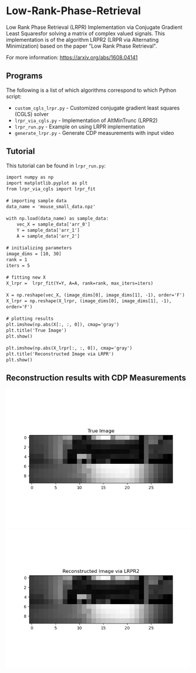 # Low-Rank-Phase-Retrieval
Low Rank Phase Retrieval (LRPR) Implementation via Conjugate Gradient Least Squaresfor solving a matrix of complex valued signals. This implementation is of the algorithm LRPR2 (LRPR via Alternating Minimization) based on the paper "Low Rank Phase Retrieval".

For more information: https://arxiv.org/abs/1608.04141


## Programs

The following is a list of which algorithms correspond to which Python script:

* `custom_cgls_lrpr.py` - Customized conjugate gradient least squares (CGLS) solver
* `lrpr_via_cgls.py` - Implementation of AltMinTrunc (LRPR2)
* `lrpr_run.py` - Example on using LRPR implementation
* `generate_lrpr.py` - Generate CDP measurements with input video

## Tutorial
This tutorial can be found in `lrpr_run.py`:

```
import numpy as np
import matplotlib.pyplot as plt
from lrpr_via_cgls import lrpr_fit

# importing sample data
data_name = 'mouse_small_data.npz'

with np.load(data_name) as sample_data:
    vec_X = sample_data['arr_0']
    Y = sample_data['arr_1']
    A = sample_data['arr_2']
    
# initializing parameters
image_dims = [10, 30]
rank = 1
iters = 5

# fitting new X
X_lrpr =  lrpr_fit(Y=Y, A=A, rank=rank, max_iters=iters)

X = np.reshape(vec_X, (image_dims[0], image_dims[1], -1), order='F')
X_lrpr = np.reshape(X_lrpr, (image_dims[0], image_dims[1], -1), order='F')

# plotting results
plt.imshow(np.abs(X[:, :, 0]), cmap='gray')
plt.title('True Image')
plt.show()

plt.imshow(np.abs(X_lrpr[:, :, 0]), cmap='gray')
plt.title('Reconstructed Image via LRPR')
plt.show()
```

## Reconstruction results with CDP Measurements

![Original Image](true_image.png)
![Reconstructed Image](reconstructed.png)
